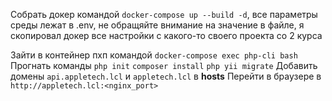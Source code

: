 Собрать докер командой `docker-compose up --build -d`, все параметры среды лежат в .env, не обращяйте внимание на значение в файле, я скопировал докер все настройки с какого-то своего проекта со 2 курса

Зайти в контейнер пхп командой `docker-compose exec php-cli bash`
Прогнать команды `php init` `composer install` `php yii migrate`
Добавить домены `api.appletech.lcl` и `appletech.lcl` в **hosts**
Перейти в браузере в `http://appletech.lcl:<nginx_port>`